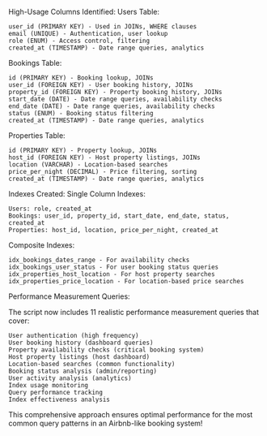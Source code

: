 High-Usage Columns Identified:
Users Table:

    user_id (PRIMARY KEY) - Used in JOINs, WHERE clauses
    email (UNIQUE) - Authentication, user lookup
    role (ENUM) - Access control, filtering
    created_at (TIMESTAMP) - Date range queries, analytics

Bookings Table:

    id (PRIMARY KEY) - Booking lookup, JOINs
    user_id (FOREIGN KEY) - User booking history, JOINs
    property_id (FOREIGN KEY) - Property booking history, JOINs
    start_date (DATE) - Date range queries, availability checks
    end_date (DATE) - Date range queries, availability checks
    status (ENUM) - Booking status filtering
    created_at (TIMESTAMP) - Date range queries, analytics

Properties Table:

    id (PRIMARY KEY) - Property lookup, JOINs
    host_id (FOREIGN KEY) - Host property listings, JOINs
    location (VARCHAR) - Location-based searches
    price_per_night (DECIMAL) - Price filtering, sorting
    created_at (TIMESTAMP) - Date range queries, analytics

Indexes Created:
Single Column Indexes:

    Users: role, created_at
    Bookings: user_id, property_id, start_date, end_date, status, created_at
    Properties: host_id, location, price_per_night, created_at

Composite Indexes:

    idx_bookings_dates_range - For availability checks
    idx_bookings_user_status - For user booking status queries
    idx_properties_host_location - For host property searches
    idx_properties_price_location - For location-based price searches

Performance Measurement Queries:

The script now includes 11 realistic performance measurement queries that cover:

    User authentication (high frequency)
    User booking history (dashboard queries)
    Property availability checks (critical booking system)
    Host property listings (host dashboard)
    Location-based searches (common functionality)
    Booking status analysis (admin/reporting)
    User activity analysis (analytics)
    Index usage monitoring
    Query performance tracking
    Index effectiveness analysis

This comprehensive approach ensures optimal performance for the most common query patterns in an Airbnb-like booking system!
